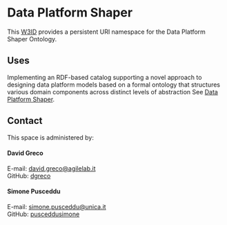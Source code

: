 # Data Platform Shaper
This [W3ID](https://w3id.org) provides a persistent URI namespace for the Data Platform Shaper Ontology.

## Uses
Implementing an RDF-based catalog supporting a novel approach to designing data platform models based on a formal ontology that structures various domain components across distinct levels of abstraction 
See [Data Platform Shaper](https://github.com/agile-lab-dev/data-platform-shaper/tree/main?tab=readme-ov-file#data-platform-shaper-an-rdf-based-specialized-catalog-system-for-defining-and-managing-data-platform-assets).

## Contact
This space is administered by:  
#### David Greco
E-mail: david.greco@agilelab.it <br>
GitHub: [dgreco](https://github.com/dgreco)


#### Simone Pusceddu
E-mail: simone.pusceddu@unica.it <br>
GitHub: [pusceddusimone](https://github.com/pusceddusimone)
